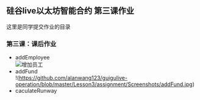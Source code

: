 ## 硅谷live以太坊智能合约 第三课作业
这里是同学提交作业的目录

### 第三课：课后作业

- addEmployee<br>
![增加员工](https://github.com/alanwang123/guigulive-operation/blob/master/Lesson3/assignment/Screenshots/addEmployee.jpg)
- addFund<br>
!(https://github.com/alanwang123/guigulive-operation/blob/master/Lesson3/assignment/Screenshots/addFund.jpg)
- caculateRunway<br>
